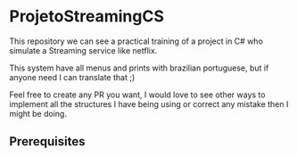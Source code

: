 # ProjetoStreamingCS

This repository we can see a practical training of a project in C# who simulate a Streaming service like netflix.

This system have all menus and prints with brazilian portuguese, but if anyone need I can translate that ;)

Feel free to create any PR you want, I would love to see other ways to implement all the structures I have being using or correct any mistake then I might be doing. 

## Prerequisites
